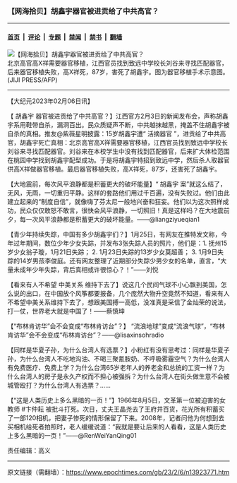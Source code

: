 ### 【网海拾贝】胡鑫宇器官被进贡给了中共高官？

---

#### [首页](../../../..?n13923771) &nbsp;|&nbsp; [评论](../../../../../epoch-comment?n13923771) &nbsp;|&nbsp; [专题](../../../../../epoch-special?n13923771) &nbsp;|&nbsp; [禁闻](../../../../../epoch-news?n13923771) &nbsp;|&nbsp; [禁书](../../../../../books?n13923771) &nbsp;|&nbsp; [翻墙](https://github.com/gfw-breaker/nogfw/blob/master/README.md?n13923771)


<div><img alt="【网海拾贝】胡鑫宇器官被进贡给了中共高官？" class="attachment-djy_600_400 size-djy_600_400 wp-post-image" src="https://i.epochtimes.com/assets/uploads/2022/01/id13524243-538514-600x400.jpg"/>
<div class="caption">
 北京高官高X祥需要器官移植，江西官员找到致远中学校长刘谷来寻找匹配器官，后来器官移植失败，高X祥死，87岁，害死了胡鑫宇。图为器官移植手术示意图。(JIJI PRESS/AFP)
</div></div><hr/><div class="post_content" id="artbody" itemprop="articleBody">
 <!-- article content begin -->
 <p>
  【大纪元2023年02月06日讯】
 </p>
 <p>
  【
  <ok href="https://www.epochtimes.com/gb/tag/%E8%83%A1%E9%91%AB%E5%AE%87.html">
   胡鑫宇
  </ok>
  器官被进贡给了中共高官？】江西官方2月3日的新闻发布会，声称胡鑫宇系用鞋带自杀，漏洞百出。民众质疑声不断，中共越抹越黑，掩盖不住胡鑫宇被自杀的真相。推友@紫薇星明披露：15岁胡鑫宇遭“
  <ok href="https://www.epochtimes.com/gb/tag/%E6%B4%BB%E6%91%98%E5%99%A8%E5%AE%98.html">
   活摘器官
  </ok>
  ”，进贡给了中共高官，胡鑫宇死亡真相：北京高官高X祥需要器官移植，江西官员找到致远中学校长刘谷来寻找匹配器官。刘谷来在本校学生中没有找到匹配器官，后来扩大体检范围在桃园中学找到胡鑫宇配型成功。于是将胡鑫宇特招到致远中学，然后杀人取器官供高X祥做器官移植。最后器官移植失败，高X祥死，87岁，还害死了胡鑫宇。
 </p>
 <p>
  【大地震前，每次风平浪静都是积蓄更大的破坏能量】“
  <ok href="https://www.epochtimes.com/gb/tag/%E8%83%A1%E9%91%AB%E5%AE%87.html">
   胡鑫宇
  </ok>
  案”就这么结了，无风，无雨，一切重归平静。这样的套路他们用过千百遍，没有失败过。他们由此建立起来的“制度自信”，就像嗨了芬太尼一般地兴奋和狂妄。他们以为这次照样成功，民众仅仅敢怒不敢言，很快会风平浪静，一切照旧！真是这样吗？在大地震前夕，每一次风平浪静都是积蓄更大的破坏能量。——@liangziyueqian1
 </p>
 <p>
  【青少年持续失踪，中国有多少胡鑫宇们？】1月25日，有网友在推特发文称，今年过年期间，数位少年少女失踪，并发布3张失踪人员的照片，他们是：1. 抚州15岁少女翁子璇，1月21日失踪； 2. 1月23日失踪的13岁少女莫超善； 3. 1月9日失踪的14岁男孩李俊庭。还有网友整理了近期部分失踪少男少女的名单，直言，“大量未成年少年失踪，背后真相或许很惊心？！”——刘悦
 </p>
 <p>
  【看来有人不希望
  <ok href="https://www.epochtimes.com/gb/tag/%E4%B8%AD%E7%BE%8E%E5%85%B3%E7%B3%BB.html">
   中美关系
  </ok>
  维持下去了】说这几个民间气球不小心飘到美国，怎么说的出口，在中国放个风筝都要报备，几个庞然大物升空竟然不知道，看来有人不希望中美关系维持下去了，想跟美国搏一高低，没准真是采信了金灿荣的说法，打一仗，世界老大就是中国了！——蔡慎坤
 </p>
 <p>
  【“布林肯访华”会不会变成“布林肯访台”？】 “流浪地球”变成“流浪气球”，“布林肯访华”会不会变成“布林肯访台”？——@lisaxinsohradio
 </p>
 <p>
  【同样是华夏子孙，为什么台湾人有选票？】小粉红有没有思考过：同样是华夏子孙，为什么台湾人不吃地沟油、不喝三聚氰胺奶、不呼吸雾霾空气？为什么台湾人有免费医疗、免费上学？为什么台湾65岁老年人的养老金和总统的工资一样？为什么台湾人的房子是永久产权而不担心被强拆？为什么台湾人在街头做生意不会被城管殴打？为什么台湾人有选票？……
 </p>
 <p>
  【“这是人类历史上多么黑暗的一页！”】1966年8月5日，文革第一位被迫害的女教师 #卞仲耘 被批斗打死。次日，丈夫王晶尧去了王府井百货，花光所有积蓄买了一部120相机，把妻子惨死的情形保留了下来。2008年，记者问他为何想到去买相机给死者拍照时，老人缓缓说道：“我就是要让后来的人看看，这是人类历史上多么黑暗的一页！”——@RenWeiYanQing01
 </p>
 <p>
  责任编辑：高义
 </p>
 <!-- article content end -->
 <div id="below_article_ad">
 </div>
</div>


---

原文链接（需翻墙）：https://www.epochtimes.com/gb/23/2/6/n13923771.htm